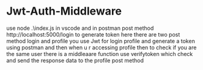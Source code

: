 # Jwt-Auth-Middleware
use node .\index.js in vscode and in postman post method http://localhost:5000/login to generate token
here there are two post method login and profile 
you use Jwt for login profile and generate a token using postman and then when u r accessing profile then to check if you are the same user there is a middleaare
function use verifytoken which check and send the response data to the profile post method
